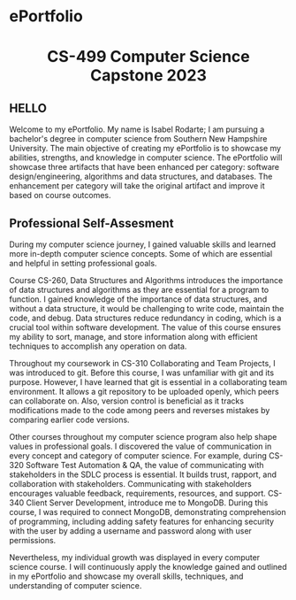 # ePortfolio 

# <center>CS-499 Computer Science Capstone 2023</center>

## HELLO

Welcome to my ePortfolio. My name is Isabel Rodarte; I am pursuing a bachelor's degree in computer science from Southern New Hampshire University. The main objective of creating my ePortfolio is to showcase my abilities, strengths, and knowledge in computer science. The ePortfolio will showcase three artifacts that have been enhanced per category: software design/engineering, algorithms and data structures, and databases. The enhancement per category will take the original artifact and improve it based on course outcomes.

## Professional Self-Assesment

During my computer science journey, I gained valuable skills and learned more in-depth computer science concepts. Some of which are essential and helpful in setting professional goals. 

Course CS-260, Data Structures and Algorithms introduces the importance of data structures and algorithms as they are essential for a program to function. I gained knowledge of the importance of data structures, and without a data structure, it would be challenging to write code, maintain the code, and debug. Data structures reduce redundancy in coding, which is a crucial tool within software development. The value of this course ensures my ability to sort, manage, and store information along with efficient techniques to accomplish any operation on data.

Throughout my coursework in CS-310 Collaborating and Team Projects, I was introduced to git. Before this course, I was unfamiliar with git and its purpose. However, I have learned that git is essential in a collaborating team environment. It allows a git repository to be uploaded openly, which peers can collaborate on. Also, version control is beneficial as it tracks modifications made to the code among peers and reverses mistakes by comparing earlier code versions.

Other courses throughout my computer science program also help shape values in professional goals. I discovered the value of communication in every concept and category of computer science. For example, during CS-320 Software Test Automation & QA, the value of communicating with stakeholders in the SDLC process is essential. It builds trust, rapport, and collaboration with stakeholders. Communicating with stakeholders encourages valuable feedback, requirements, resources, and support. CS-340 Client Server Development, introduce me to MongoDB. During this course, I was required to connect MongoDB, demonstrating comprehension of programming, including adding safety features for enhancing security with the user by adding a username and password along with user permissions.

Nevertheless, my individual growth was displayed in every computer science course. I will continuously apply the knowledge gained and outlined in my ePortfolio and showcase my overall skills, techniques, and understanding of computer science.
